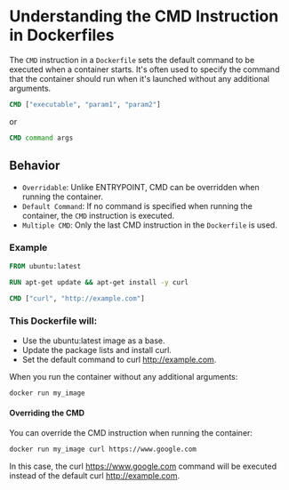 # Understanding the CMD Instruction in Dockerfiles

The `CMD` instruction in a `Dockerfile` sets the default command to be executed when a container starts. It's often used to specify the command that the container should run when it's launched without any additional arguments.

```dockerfile
CMD ["executable", "param1", "param2"]
```

or

```Dockerfile
CMD command args
```

## Behavior

- `Overridable`: Unlike ENTRYPOINT, CMD can be overridden when running the container.
- `Default Command`: If no command is specified when running the container, the `CMD` instruction is executed.
- `Multiple CMD`: Only the last CMD instruction in the `Dockerfile` is used.

### Example

```Dockerfile
FROM ubuntu:latest

RUN apt-get update && apt-get install -y curl

CMD ["curl", "http://example.com"]
```

### This Dockerfile will:

- Use the ubuntu:latest image as a base.
- Update the package lists and install curl.
- Set the default command to curl http://example.com.

When you run the container without any additional arguments:

```Bash
docker run my_image
```

#### Overriding the CMD

You can override the CMD instruction when running the container:

```Bash
docker run my_image curl https://www.google.com
```

In this case, the curl https://www.google.com command will be executed instead of the default curl http://example.com.
